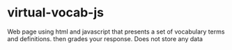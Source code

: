 virtual-vocab-js
================

Web page using html and javascript that presents a set of vocabulary terms and definitions. then grades your response. Does not store any data
